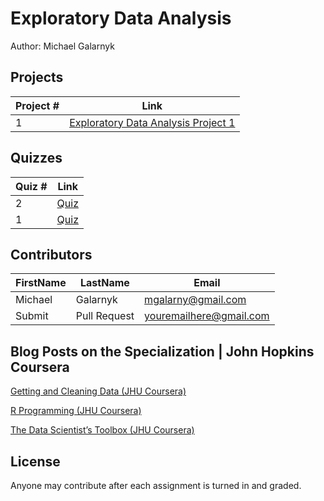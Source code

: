 # Exploratory Data Analysis
Author: Michael Galarnyk <br />

## Projects 

Project # | Link 
--- | --- 
1 |  [Exploratory Data Analysis Project 1](https://github.com/mGalarnyk/datasciencecoursera/blob/master/4_Exploratory_Data_Analysis/project1/README.md)

## Quizzes
Quiz # | Link 
--- | --- 
2 | [Quiz](https://github.com/mGalarnyk/datasciencecoursera/blob/master/4_Exploratory_Data_Analysis/quizzes/quiz2.md)
1 | [Quiz](https://github.com/mGalarnyk/datasciencecoursera/blob/master/4_Exploratory_Data_Analysis/quizzes/quiz1.md)

## Contributors
FirstName | LastName | Email
--- | --- | ---
Michael |  Galarnyk |  <mgalarny@gmail.com>
Submit |  Pull Request | <youremailhere@gmail.com>

## Blog Posts on the Specialization | John Hopkins Coursera
[Getting and Cleaning Data (JHU Coursera)](https://medium.com/@GalarnykMichael/getting-and-cleaning-data-jhu-coursera-course-3-c3635747858b#.y93kqfa0u "Review + data.table")

[R Programming (JHU Coursera)](https://medium.com/@GalarnykMichael/in-progress-review-course-2-r-programming-jhu-coursera-ad27086d8438#.bzzr29fvo "Review + data.table")

[The Data Scientist’s Toolbox (JHU Coursera)](https://medium.com/@GalarnykMichael/review-course-1-the-data-scientists-toolbox-jhu-coursera-4d7459458821#.5jpg133ln "Review + Going over Parts of Quiz")

## License
Anyone may contribute after each assignment is turned in and graded. 
